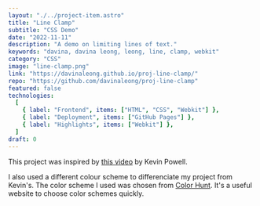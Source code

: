 ```yaml
---
layout: "./../project-item.astro"
title: "Line Clamp"
subtitle: "CSS Demo"
date: "2022-11-11"
description: "A demo on limiting lines of text."
keywords: "davina, davina leong, leong, line, clamp, webkit"
category: "CSS"
image: "line-clamp.png"
link: "https://davinaleong.github.io/proj-line-clamp/"
repo: "https://github.com/davinaleong/proj-line-clamp"
featured: false
technologies:
  [
    { label: "Frontend", items: ["HTML", "CSS", "Webkit"] },
    { label: "Deployment", items: ["GitHub Pages"] },
    { label: "Highlights", items: ["Webkit"] },
  ]
draft: 0
---
```


This project was inspired by [this video](https://www.youtube.com/watch?v=b6iVByCOx8A) by Kevin Powell.

I also used a different colour scheme to differenciate my project from Kevin's. The color scheme I used was chosen from [Color Hunt](https://colorhunt.co/). It's a useful website to choose color schemes quickly.
